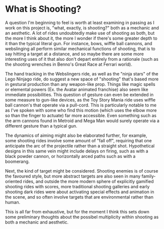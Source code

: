 # What is Shooting?

A question I'm beginning to feel is worth at least examining in passing as I work on this project is, "what, exactly, is shooting?" both as a mechanic and an aesthetic. A lot of rides undoubtedly make use of shooting as both, but the more I think about it, the more I wonder if there's some greater depth to it than the typical literal gun. For instance, bows, wiffle ball cannons, and webslinging all perform similar mechanical functions of shooting, that is to say hitting a target at a distance, and so maybe there are some more interesting uses of it that also don't depart entirely from a rationale (such as the shooting wrenches in Benno's Great Race at Ferrari world).

The hand tracking in the Webslingers ride, as well as the "ninja stars" of the Lego Ninjago ride, do suggest a new space of "shooting" that's based more in gestural production than any weapon-like prop. Things like magic spells or elemental powers (Ex. the Avatar animated franchise) also seem like immediate possibilities. This question of gesture can even be extended in some measure to gun-like devices, as the Toy Story Mania ride uses wiffle ball cannon's that operate via a pull-cord. This is particularly notable to me as I've spoken with some who find this motion (which uses the elbow more so than the finger to actuate) far more accessible. Even something such as the arm cannons found in Metroid and Mega Man would surely operate via a different gesture than a typical gun.

The dynamics of aiming might also be elaborated further, for example, some shooting rides involve some amount of "fall off", requiring that one anticipate the arc of the projectile rather than a straight shot. Hypothetical designs in this same vein might include delays on firing, such as with a black powder cannon, or horizontally arced paths such as with a boomerang.

Next, the kind of target might be considered. Shooting enemies is of course the favoured style, but more abstract targets are also seen in many family-oriented rides, and outside the more modern sphere of explicitly gamified shooting rides with scores, more traditional shooting galleries and early shooting dark rides were about activating special effects and animation in the scene, and so often involve targets that are environmental rather than human.

This is all far from exhaustive, but for the moment I think this sets down some preliminary thoughts about the possibel multiplicity within shooting as both a mechanic and aesthetic. 
